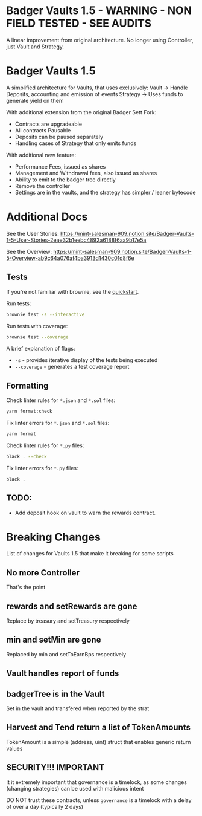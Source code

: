 # Badger Vaults 1.5 - WARNING - NON FIELD TESTED - SEE AUDITS

A linear improvement from original architecture. No longer using Controller, just Vault and Strategy.



# Badger Vaults 1.5

A simplified architecture for Vaults, that uses exclusively:
Vault -> Handle Deposits, accounting and emission of events
Strategy -> Uses funds to generate yield on them

With additional extension from the original Badger Sett Fork:
- Contracts are upgradeable
- All contracts Pausable
- Deposits can be paused separately
- Handling cases of Strategy that only emits funds

With additional new feature:
- Performance Fees, issued as shares
- Management and Withdrawal fees, also issued as shares
- Ability to emit to the badger tree directly
- Remove the controller
- Settings are in the vaults, and the strategy has simpler / leaner bytecode


# Additional Docs
See the User Stories:
https://mint-salesman-909.notion.site/Badger-Vaults-1-5-User-Stories-2eae32b1eebc4892a6188f6aa9b17e5a

See the Overview:
https://mint-salesman-909.notion.site/Badger-Vaults-1-5-Overview-ab9c64a076af4ba3913d1430c01d8f6e


## Tests

If you're not familiar with brownie, see the [quickstart](https://eth-brownie.readthedocs.io/en/stable/quickstart.html).

Run tests:

```bash
brownie test -s --interactive
```

Run tests with coverage:

```bash
brownie test --coverage
```

A brief explanation of flags:

- `-s` - provides iterative display of the tests being executed
- `--coverage` - generates a test coverage report

## Formatting

Check linter rules for `*.json` and `*.sol` files:

```bash
yarn format:check
```

Fix linter errors for `*.json` and `*.sol` files:

```bash
yarn format
```

Check linter rules for `*.py` files:

```bash
black . --check
```

Fix linter errors for `*.py` files:

```bash
black .
```

## TODO:

- Add deposit hook on vault to warn the rewards contract.



# Breaking Changes

List of changes for Vaults 1.5 that make it breaking for some scripts

## No more Controller
That's the point

## rewards and setRewards are gone
Replace by treasury and setTreasury respectively

## min and setMin are gone
Replaced by min and setToEarnBps respectively

## Vault handles report of funds

## badgerTree is in the Vault
Set in the vault and transfered when reported by the strat

## Harvest and Tend return a list of TokenAmounts
TokenAmount is a simple (address, uint) struct that enables generic return values


## SECURITY!!! IMPORTANT

It it extremely important that governance is a timelock, as some changes (changing strategies) can be used with malicious intent

DO NOT trust these contracts, unless `governance` is a timelock with a delay of over a day (typically 2 days)
